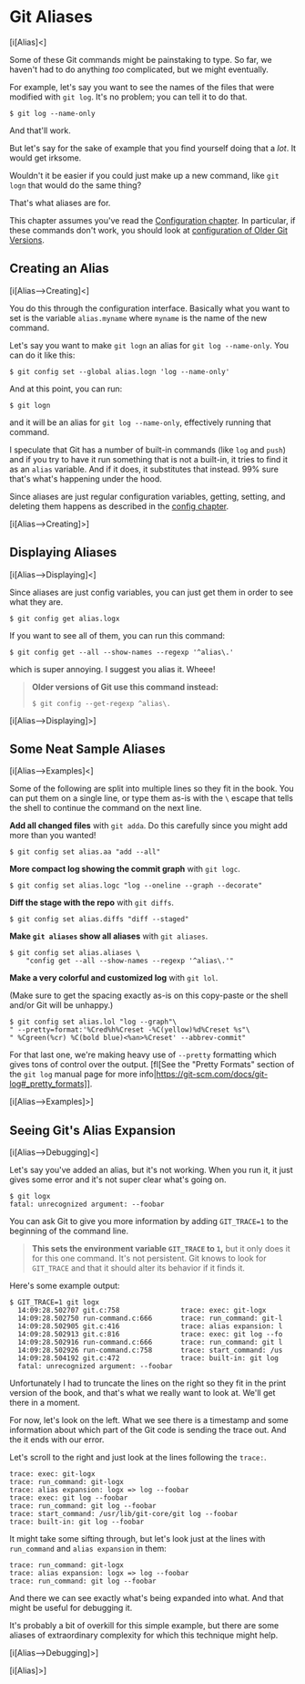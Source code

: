 # Git Aliases

[i[Alias]<]

Some of these Git commands might be painstaking to type. So far, we
haven't had to do anything _too_ complicated, but we might eventually.

For example, let's say you want to see the names of the files that were
modified with `git log`. It's no problem; you can tell it to do that.

``` {.default}
$ git log --name-only
```

And that'll work.

But let's say for the sake of example that you find yourself doing that
a *lot*. It would get irksome.

Wouldn't it be easier if you could just make up a new command, like `git
logn` that would do the same thing?

That's what aliases are for.

This chapter assumes you've read the [Configuration
chapter](#configuration). In particular, if these commands don't work,
you should look at [configuration of Older Git Versions](#config-old).

## Creating an Alias

[i[Alias-->Creating]<]

You do this through the configuration interface. Basically what you want
to set is the variable `alias.myname` where `myname` is the name of the
new command.

Let's say you want to make `git logn` an alias for `git log
--name-only`. You can do it like this:

``` {.default}
$ git config set --global alias.logn 'log --name-only'
```

And at this point, you can run:

``` {.default}
$ git logn
```

and it will be an alias for `git log --name-only`, effectively running
that command.

I speculate that Git has a number of built-in commands (like `log` and
`push`) and if you try to have it run something that is not a built-in,
it tries to find it as an `alias` variable. And if it does, it
substitutes that instead. 99% sure that's what's happening under the
hood.

Since aliases are just regular configuration variables, getting,
setting, and deleting them happens as described in the [config
chapter](#configuration).

[i[Alias-->Creating]>]

## Displaying Aliases

[i[Alias-->Displaying]<]

Since aliases are just config variables, you can just get them in order
to see what they are.

``` {.default}
$ git config get alias.logx
```

If you want to see all of them, you can run this command:

``` {.default}
$ git config get --all --show-names --regexp '^alias\.'
```

which is super annoying. I suggest you alias it. Wheee!

> **Older versions of Git use this command instead:**
> ``` {.display}
> $ git config --get-regexp ^alias\.
> ```
> <!-- ` -->

[i[Alias-->Displaying]>]

## Some Neat Sample Aliases

[i[Alias-->Examples]<]

Some of the following are split into multiple lines so they fit in the
book. You can put them on a single line, or type them as-is with the `\`
escape that tells the shell to continue the command on the next line.

**Add all changed files** with `git adda`. Do this carefully since you
might add more than you wanted!

``` {.default}
$ git config set alias.aa "add --all"
```

**More compact log showing the commit graph** with `git logc`.

``` {.default}
$ git config set alias.logc "log --oneline --graph --decorate"
```

**Diff the stage with the repo** with `git diffs`.

``` {.default}
$ git config set alias.diffs "diff --staged"
```

**Make `git aliases` show all aliases** with `git aliases`.

``` {.default}
$ git config set alias.aliases \
    "config get --all --show-names --regexp '^alias\.'"
```

**Make a very colorful and customized log** with `git lol`.

(Make sure to get the spacing exactly as-is on this copy-paste or the
shell and/or Git will be unhappy.)

``` {.default}
$ git config set alias.lol "log --graph"\
" --pretty=format:'%Cred%h%Creset -%C(yellow)%d%Creset %s"\
" %Cgreen(%cr) %C(bold blue)<%an>%Creset' --abbrev-commit"
```

For that last one, we're making heavy use of `--pretty` formatting which
gives tons of control over the output. [fl[See the "Pretty Formats"
section of the `git log` manual page for more
info|https://git-scm.com/docs/git-log#_pretty_formats]].

[i[Alias-->Examples]>]

## Seeing Git's Alias Expansion

[i[Alias-->Debugging]<]

Let's say you've added an alias, but it's not working. When you run it,
it just gives some error and it's not super clear what's going on.

``` {.default}
$ git logx
fatal: unrecognized argument: --foobar
```

You can ask Git to give you more information by adding `GIT_TRACE=1` to
the beginning of the command line.

> **This sets the environment variable `GIT_TRACE` to `1`,** but it only
> does it for this one command. It's not persistent. Git knows to look
> for `GIT_TRACE` and that it should alter its behavior if it finds it.

Here's some example output:

``` {.default}
$ GIT_TRACE=1 git logx
  14:09:28.502707 git.c:758               trace: exec: git-logx
  14:09:28.502750 run-command.c:666       trace: run_command: git-l
  14:09:28.502905 git.c:416               trace: alias expansion: l
  14:09:28.502913 git.c:816               trace: exec: git log --fo
  14:09:28.502916 run-command.c:666       trace: run_command: git l
  14:09:28.502926 run-command.c:758       trace: start_command: /us
  14:09:28.504192 git.c:472               trace: built-in: git log 
  fatal: unrecognized argument: --foobar
```

Unfortunately I had to truncate the lines on the right so they fit in
the print version of the book, and that's what we really want to look
at. We'll get there in a moment.

For now, let's look on the left. What we see there is a timestamp and
some information about which part of the Git code is sending the trace
out. And the it ends with our error.

Let's scroll to the right and just look at the lines following the
`trace:`.

``` {.default}
trace: exec: git-logx
trace: run_command: git-logx
trace: alias expansion: logx => log --foobar
trace: exec: git log --foobar
trace: run_command: git log --foobar
trace: start_command: /usr/lib/git-core/git log --foobar
trace: built-in: git log --foobar
```

It might take some sifting through, but let's look just at the lines
with `run_command` and `alias expansion` in them:

``` {.default}
trace: run_command: git-logx
trace: alias expansion: logx => log --foobar
trace: run_command: git log --foobar
```

And there we can see exactly what's being expanded into what. And that
might be useful for debugging it.

It's probably a bit of overkill for this simple example, but there are
some aliases of extraordinary complexity for which this technique might
help.

[i[Alias-->Debugging]>]

[i[Alias]>]

